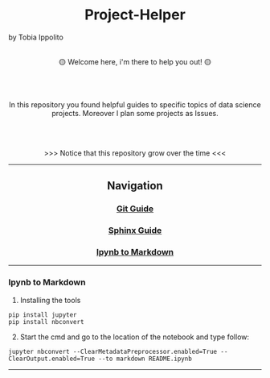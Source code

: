 <h1 align="center"> Project-Helper</h1>

by Tobia Ippolito
<br>
<br>

<p align="center">🟡 Welcome here, i'm there to help you out! 🟡</p>
<br><br>

<p align="center">In this repository you found helpful guides to specific topics of data science projects. Moreover I plan some projects as Issues.</p>

<br><br>

<div align="center">>>> Notice that this repository grow over the time <<<</div>



---

<h2 align="center">Navigation</h2>

<div align=center>

### [Git Guide](guides/Git_Helper.md)
### [Sphinx Guide](guides/Sphinx_Helper.md)
### [Ipynb to Markdown](README.md#Ipynb-to-Markdown)

</div>

---
  
  <a name="Ipynb-to_Markdown"></a>
### Ipynb to Markdown  
  
1. Installing the tools
  ```
pip install jupyter
pip install nbconvert
  ```
  
2. Start the cmd and go to the location of the notebook and type follow:
  ```
jupyter nbconvert --ClearMetadataPreprocessor.enabled=True --ClearOutput.enabled=True --to markdown README.ipynb
  ```
  
---
  
